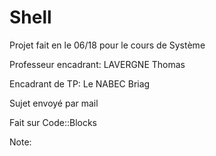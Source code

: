 # Shell

Projet fait en le 06/18 pour le cours de Système

Professeur encadrant: LAVERGNE Thomas

Encadrant de TP: Le NABEC Briag

Sujet envoyé par mail

Fait sur Code::Blocks

Note:

